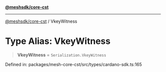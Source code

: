 [**@meshsdk/core-cst**](../README.md)

***

[@meshsdk/core-cst](../globals.md) / VkeyWitness

# Type Alias: VkeyWitness

> **VkeyWitness** = `Serialization.VkeyWitness`

Defined in: packages/mesh-core-cst/src/types/cardano-sdk.ts:165
